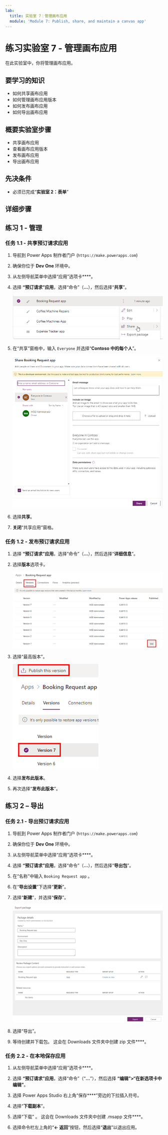 ```yaml
---
lab:
  title: 实验室 7：管理画布应用
  module: 'Module 7: Publish, share, and maintain a canvas app'
---
```


# 练习实验室 7 - 管理画布应用

在此实验室中，你将管理画布应用。

## 要学习的知识

- 如何共享画布应用
- 如何管理画布应用版本
- 如何发布画布应用
- 如何导出画布应用

## 概要实验室步骤

- 共享画布应用
- 查看画布应用版本
- 发布画布应用
- 导出画布应用
  
## 先决条件

- 必须已完成“**实验室 2：表单**”

## 详细步骤

## 练习 1 - 管理

### 任务 1.1 - 共享预订请求应用

1. 导航到 Power Apps 制作者门户 (`https://make.powerapps.com`)

1. 确保你位于 **Dev One** 环境中。

1. 从左侧导航菜单中选择“应用”选项卡****。

1. 选择 **“预订请求”应用**，选择“命令”（**...**），然后选择“**共享**”。

    ![应用的共享操作的屏幕截图。](../media/share-app-action.png)

1. 在“共享”窗格中，输入 `Everyone` 并选择“**Contoso 中的每个人**”。

    ![共享应用窗格的屏幕截图。](../media/share-app-pane.png)

1. 选择**共享**。

1. **关闭**“共享应用”窗格。


### 任务 1.2 - 发布预订请求应用

1. 选择 **“预订请求”应用**，选择“命令”（**...**），然后选择“**详细信息**”。

1. 选择**版本**选项卡。

    ![应用版本的屏幕截图。](../media/app-versions.png)

1. 选择“最高版本”。

    ![发布最新版本的屏幕截图。](../media/app-publish.png)

1. 选择**发布此版本**。

1. 再次选择“**发布此版本**”。


## 练习 2 – 导出

### 任务 2.1 - 导出预订请求应用

1. 导航到 Power Apps 制作者门户 (`https://make.powerapps.com`)

1. 确保你位于 **Dev One** 环境中。

1. 从左侧导航菜单中选择“应用”选项卡****。

1. 选择 **“预订请求”应用**，选择“命令”（**...**），然后选择“**导出包**”。

1. 在“名称”中输入 `Booking Request app` 。

1. 在“**导出设置**”下选择“**更新**”。

1. 选择“**新建**”，并选择“**保存**”。

    ![导出应用页的屏幕截图](../media/export-package.png)

1. 选择“导出”。

1. 等待创建并下载包。 这会在 Downloads 文件夹中创建 zip 文件****。


### 任务 2.2 - 在本地保存应用

1. 从左侧导航菜单中选择“应用”选项卡****。

1. 选择 **“预订请求”应用**，选择“命令”（“**...**”），然后选择 **“编辑”>“在新选项卡中编辑”**。

1. 选择 Power Apps Studio 右上角“保存****”旁边的下拉插入符号。

1. 选择“**下载副本**”。

1. 选择“下载”  。  这会在 Downloads 文件夹中创建 .msapp 文件****。

1. 选择命令栏左上角的“**<- 返回**”按钮，然后选择“**退出**”以退出应用。

